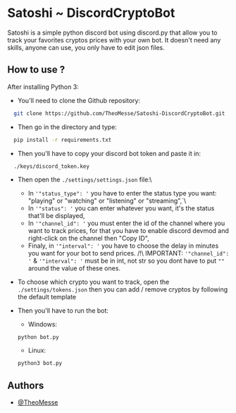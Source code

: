 
# Satoshi ~ DiscordCryptoBot

Satoshi is a simple python discord bot using discord.py that allow you to track your favorites cryptos prices with your own bot. 
It doesn't need any skills, anyone can use, you only have to edit json files.


## How to use ?
After installing Python 3:
- You'll need to clone the Github repository:
```bash
  git clone https://github.com/TheoMesse/Satoshi-DiscordCryptoBot.git
```

- Then go in the directory and type:

```bash
  pip install -r requirements.txt
```
- Then you'll have to copy your discord bot token and paste it in:

```
  ./keys/discord_token.key
```
- Then open the `./settings/settings.json` file:\
  - In `'"status_type": '` you have to enter the status type you want: "playing" or "watching" or "listening" or "streaming",`\
  - In `'"status": '` you can enter whatever you want, it's the status that'll be displayed,
  - In `'"channel_id": '` you must enter the id of the channel where you want to track prices, for that you have to enable discord devmod and right-click on the channel then "Copy ID",
  - Finaly, in `'"interval": '` you have to choose the delay in minutes you want for your bot to send prices.
  /!\ IMPORTANT: `'"channel_id": '` & `'"interval": '` must be in int, not str so you dont have to put `""` around the value of these ones.

- To choose which crypto you want to track, open the `./settings/tokens.json` then you can add / remove cryptos by following the default template

- Then you'll have to run the bot:
    - Windows:
    ```bash
    python bot.py
    ```
    - Linux:
    ```bash
    python3 bot.py
    ```
## Authors

- [@TheoMesse](https://www.github.com/TheoMesse)

